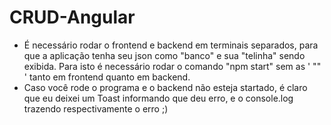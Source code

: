 # CRUD-Angular

* É necessário rodar o frontend e backend em terminais separados, para que a aplicação tenha seu json como "banco" e sua "telinha" sendo exibida. Para isto é necessário rodar o comando "npm start" sem as ' "" ' tanto em frontend quanto em backend.
* Caso você rode o programa e o backend não esteja startado, é claro que eu deixei um Toast informando que deu erro, e o console.log trazendo respectivamente o erro ;)
